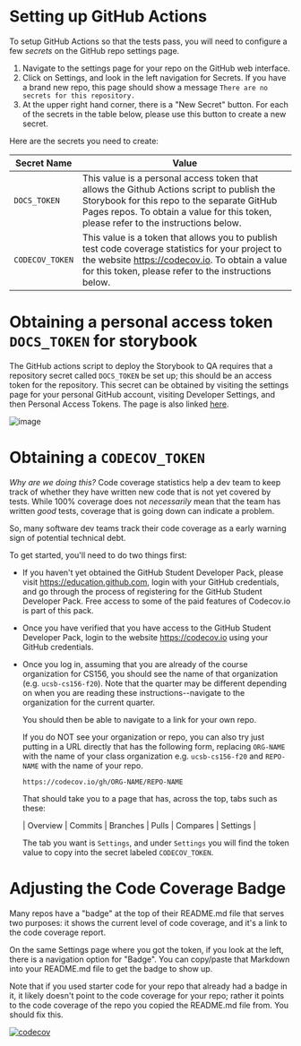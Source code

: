 # Setting up GitHub Actions

To setup GitHub Actions so that the tests pass, you will need to configure
a few *secrets* on the GitHub repo settings page.

1. Navigate to the settings page for your repo on the GitHub web interface.
2. Click on Settings, and look in the left navigation for Secrets.  If you
   have a brand new repo, this page should show a message `There are no secrets for
   this repository.`
3. At the upper right hand corner, there is a "New Secret" button.  For each of
   the secrets in the table below, please use this button to create a new
   secret.

Here are the secrets you need to create:


| Secret Name | Value | 
|-|-|
| `DOCS_TOKEN` | This value is a personal access token that allows the Github Actions script to publish the Storybook for this repo to the separate GitHub Pages repos. To obtain a value for this token, please refer to the instructions below.  |
| `CODECOV_TOKEN` | This value is a token that allows you to publish test code coverage statistics for your project to the website <https://codecov.io>.  To obtain a value for this token, please refer to the instructions below.  |


# Obtaining a personal access token `DOCS_TOKEN` for storybook

The GitHub actions script to deploy the Storybook to QA requires that a repository secret called `DOCS_TOKEN` be set up; this should be an access token for the repository. This secret can be obtained by visiting the settings page for your personal GitHub account, visiting Developer Settings, and then Personal Access Tokens. The page is also linked [here](https://github.com/settings/tokens).

![image](https://user-images.githubusercontent.com/1119017/147836507-0190801c-ce94-4e5a-9abe-6a1d2d0455af.png)

# Obtaining a `CODECOV_TOKEN`

*Why are we doing this?* Code coverage statistics help a dev team to keep track
of whether they have written new code that is not yet covered by tests. While
100% coverage does not *necessarily* mean that the team has written *good* tests, coverage that is going down can indicate a problem.

So, many software dev teams track their code coverage as a early warning sign
of potential technical debt.

To get started, you'll need to do two things first:

* If you haven't yet obtained the GitHub Student Developer Pack, please
  visit <https://education.github.com>, login with your GitHub credentials, 
  and go through the process of registering for the GitHub Student Developer Pack.  Free access to some of the paid features of Codecov.io is part of
  this pack.
* Once you have verified that you have access to the GitHub Student Developer Pack, login to the website <https://codecov.io> using your GitHub credentials.
* Once you log in, assuming that you are already of the course organization
  for CS156, you should see the name of that organization (e.g. `ucsb-cs156-f20`). Note that the quarter may be different depending on when you are reading these instructions--navigate to the organization for the current quarter.
  
  You should then be able to navigate to a link for your own repo.
  
  If you do NOT see your organization or repo, you can also try just 
  putting in a URL directly that has the following form, replacing `ORG-NAME`
  with the name of your class organization e.g. `ucsb-cs156-f20` and
  `REPO-NAME` with the name of your repo.

  ```
  https://codecov.io/gh/ORG-NAME/REPO-NAME
  ```

  That should take you to a page that has, across the top, tabs such as these:

  | Overview | Commits | Branches | Pulls | Compares | Settings |

  The tab you want is `Settings`, and under `Settings` you will find the
  token value to copy into the secret labeled `CODECOV_TOKEN`.

# Adjusting the Code Coverage Badge

Many repos have a "badge" at the top of their README.md file that serves
two purposes: it shows the current level of code coverage, and it's a 
link to the code coverage report.

On the same Settings page where you got the token, if you look at the left, there is a navigation option for "Badge". You can copy/paste that Markdown
into your README.md file to get the badge to show up.

Note that if you used starter code for your repo that already had a badge in it, it likely doesn't point to the code coverage for your repo; rather it points to the code coverage of the repo you copied the README.md file from.  You should fix this.

[![codecov](https://codecov.io/gh/ucsb-cs156-s22/jpa03-SrijitBoinapally/branch/master/graph/badge.svg?token=4LquLmD356)](https://codecov.io/gh/ucsb-cs156-s22/jpa03-SrijitBoinapally)
